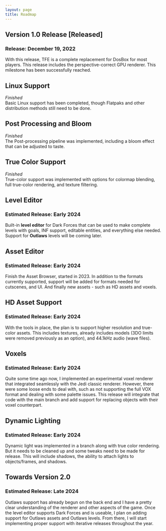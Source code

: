 ```yaml
---
layout: page
title: Roadmap
---
```


## Version 1.0 Release [Released]
### Release: December 19, 2022
With this release, TFE is a complete replacement for DosBox for most players. This release includes the perspective-correct GPU renderer. This milestone has been successfully reached.

## Linux Support
*Finished*<br>
Basic Linux support has been completed, though Flatpaks and other distribution methods still need to be done.

## Post Processing and Bloom
*Finished*<br>
The Post-processing pipeline was implemented, including a bloom effect that can be adjusted to taste.

## True Color Support
*Finished*<br>
True-color support was implemented with options for colormap blending, full true-color rendering, and texture filtering.

## Level Editor
### Estimated Release: Early 2024
Built-in **level editor** for Dark Forces that can be used to make complete levels with goals, INF support, editable entities, and everything else needed. Support for **Outlaws** levels will be coming later.

## Asset Editor
### Estimated Release: Early 2024
Finish the Asset Browser, started in 2023. In addition to the formats currently supported, support will be added for formats needed for cutscenes, and UI. And finally new assets - such as HD assets and voxels.

## HD Asset Support
### Estimated Release: Early 2024
With the tools in place, the plan is to support higher resolution and true-color assets. This includes textures, already includes models (3DO limits were removed previously as an option), and 44.1kHz audio (wave files).

## Voxels
### Estimated Release: Early 2024
Quite some time ago now, I implemented an experimental voxel renderer that integrated seamlessly with the Jedi classic renderer. However, there were some loose ends to deal with, such as not supporting the full VOX format and dealing with some palette issues. This release will integrate that code with the main branch and add support for replacing objects with their voxel counterpart.

## Dynamic Lighting
### Estimated Release: Early 2024
Dynamic light was implemented in a branch along with true color rendering. But it needs to be cleaned up and some tweaks need to be made for release. This will include shadows, the ability to attach lights to objects/frames, and shadows.

## Towards Version 2.0
### Estimated Release: Late 2024
Outlaws support has already begun on the back end and I have a pretty clear understanding of the renderer and other aspects of the game. Once the level editor supports Dark Forces and is useable, I plan on adding support for Outlaws assets and Outlaws levels. From there, I will start implementing proper support with iterative releases throughout the year.
